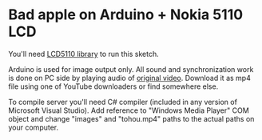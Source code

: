 # Bad apple on Arduino + Nokia 5110 LCD

You'll need [LCD5110 library](http://www.rinkydinkelectronics.com/library.php?id=47) to run this sketch.

Arduino is used for image output only. All sound and synchronization work is done on PC side by playing audio of [original video](https://www.youtube.com/watch?v=UkgK8eUdpAo&fmt=22).
Download it as mp4 file using one of YouTube downloaders or find somewhere else.

To compile server you'll need C# compiler (included in any version of Microsoft Visual Studio). 
Add reference to "Windows Media Player" COM object and change "images" and "tohou.mp4" paths to the actual paths on your computer.

